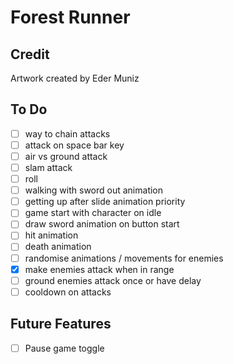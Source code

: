 # Forest Runner

## Credit

Artwork created by Eder Muniz

## To Do

- [ ] way to chain attacks
- [ ] attack on space bar key
- [ ] air vs ground attack
- [ ] slam attack
- [ ] roll
- [ ] walking with sword out animation
- [ ] getting up after slide animation priority
- [ ] game start with character on idle
- [ ] draw sword animation on button start
- [ ] hit animation
- [ ] death animation
- [ ] randomise animations / movements for enemies
- [x] make enemies attack when in range
- [ ] ground enemies attack once or have delay
- [ ] cooldown on attacks

## Future Features

- [ ] Pause game toggle
